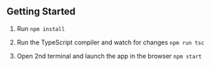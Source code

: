## Getting Started

1. Run `npm install`

1. Run the TypeScript compiler and watch for changes `npm run tsc`

1. Open 2nd terminal and launch the app in the browser `npm start`
